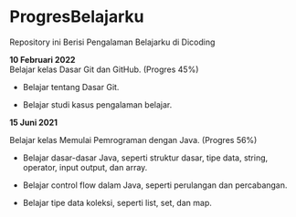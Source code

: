 # ProgresBelajarku
Repository ini Berisi Pengalaman Belajarku di Dicoding

**10 Februari 2022**  
Belajar kelas Dasar Git dan GitHub. (Progres 45%)

* Belajar tentang Dasar Git.

* Belajar studi kasus pengalaman belajar.

**15 Juni 2021**  

Belajar kelas Memulai Pemrograman dengan Java. (Progres 56%)

  * Belajar dasar-dasar Java, seperti struktur dasar, tipe data, string, operator, input output, dan array.

  * Belajar control flow dalam Java, seperti perulangan dan percabangan.

  * Belajar tipe data koleksi, seperti list, set, dan map.
